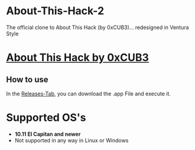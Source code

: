 # About-This-Hack-2
The official clone to About This Hack (by 0xCUB3)... redesigned in Ventura Style

# [About This Hack by 0xCUB3](https://github.com/0xCUB3/About-This-Hack)

## How to use

In the [Releases-Tab](https://github.com/nocontent06/About-This-Hack-2/releases), you can download the .app File and execute it.

# Supported OS's
- **10.11 El Capitan and newer**
- Not supported in any way in Linux or Windows

